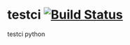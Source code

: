 # testci [![Build Status](https://travis-ci.org/mengliuwh/testci.svg?branch=master)](https://travis-ci.org/mengliuwh/testci)
testci python
